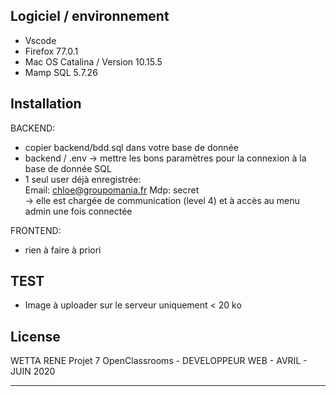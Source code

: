 ## Logiciel / environnement
- Vscode
- Firefox 77.0.1
- Mac OS Catalina / Version 10.15.5
- Mamp SQL 5.7.26


## Installation


BACKEND:
- copier backend/bdd.sql dans votre base de donnée
- backend / .env -> mettre les bons paramètres pour la connexion à la base de donnée SQL
- 1 seul user déjà enregistrée:    
            Email: chloe@groupomania.fr   Mdp: secret       
            -> elle est chargée de communication (level 4) et à accès au menu admin une fois connectée

FRONTEND:
- rien à faire à priori


## TEST
- Image à uploader sur le serveur uniquement < 20 ko


## License
WETTA RENE
Projet 7 OpenClassrooms -  DEVELOPPEUR WEB - AVRIL - JUIN 2020
**************************************************************